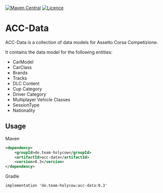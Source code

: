 [![Maven Central](https://img.shields.io/maven-central/v/de.team-holycow/acc-data.svg?label=Maven%20Central)](https://search.maven.org/search?q=g:%22de.team-holycow%22%20AND%20a:%22acc-data%22)
[![Licence](https://img.shields.io/github/license/team-holycow/acc-data)](./LICENSE)

# ACC-Data

ACC-Data is a collection of data models for Assetto Corsa Competizione.

It contains the data model for the following entities:
- CarModel
- CarClass
- Brands
- Tracks
- DLC Content
- Cup Category
- Driver Category
- Multiplayer Vehicle Classes
- SessionType
- Nationality


## Usage
Maven
```xml
<dependency>
    <groupId>de.team-holycow</groupId>
    <artifactId>acc-data</artifactId>
    <version>0.3</version>
</dependency>
```
Gradle
```
implementation 'de.team-holycow:acc-data:0.3'
```